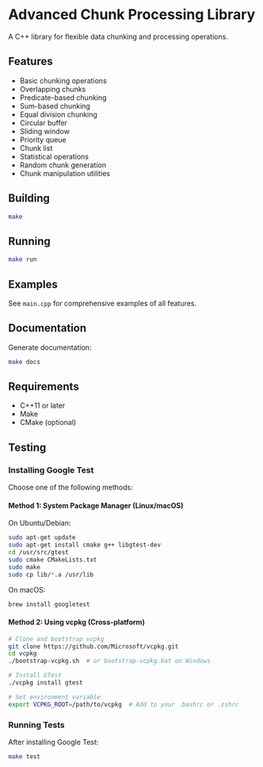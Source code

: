 # Advanced Chunk Processing Library

A C++ library for flexible data chunking and processing operations.

## Features

- Basic chunking operations
- Overlapping chunks
- Predicate-based chunking
- Sum-based chunking
- Equal division chunking
- Circular buffer
- Sliding window
- Priority queue
- Chunk list
- Statistical operations
- Random chunk generation
- Chunk manipulation utilities

## Building

```bash
make
```

## Running

```bash
make run
```

## Examples

See `main.cpp` for comprehensive examples of all features.

## Documentation

Generate documentation:

```bash
make docs
```

## Requirements

- C++11 or later
- Make
- CMake (optional)

## Testing

### Installing Google Test

Choose one of the following methods:

#### Method 1: System Package Manager (Linux/macOS)

On Ubuntu/Debian:

```bash
sudo apt-get update
sudo apt-get install cmake g++ libgtest-dev
cd /usr/src/gtest
sudo cmake CMakeLists.txt
sudo make
sudo cp lib/*.a /usr/lib
```

On macOS:

```bash
brew install googletest
```

#### Method 2: Using vcpkg (Cross-platform)

```bash
# Clone and bootstrap vcpkg
git clone https://github.com/Microsoft/vcpkg.git
cd vcpkg
./bootstrap-vcpkg.sh  # or bootstrap-vcpkg.bat on Windows

# Install GTest
./vcpkg install gtest

# Set environment variable
export VCPKG_ROOT=/path/to/vcpkg  # Add to your .bashrc or .zshrc
```

### Running Tests

After installing Google Test:

```bash
make test
```
